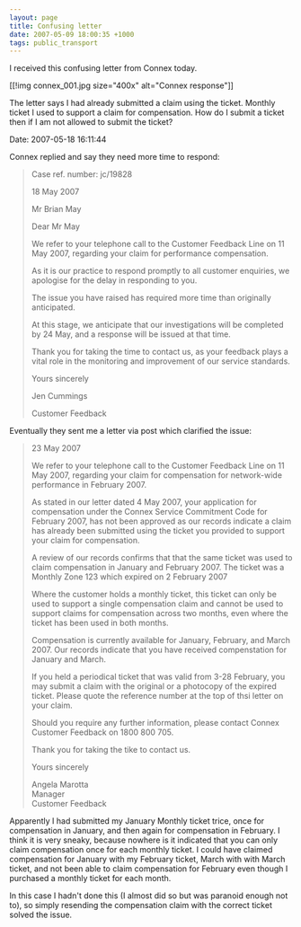 ```yaml
---
layout: page
title: Confusing letter
date: 2007-05-09 18:00:35 +1000
tags: public_transport
---
```


I received this confusing letter from Connex today.

[[!img connex_001.jpg size="400x" alt="Connex response"]]

The letter says I had already submitted a claim using the ticket.  Monthly
ticket I used to support a claim for compensation. How do I submit a
ticket then if I am not allowed to submit the ticket?

Date: 2007-05-18 16:11:44

Connex replied and say they need more time to respond:

<blockquote>
<p>Case ref. number: jc/19828</p>

<p>18 May 2007</p>

<p>Mr Brian May</p>

<p>Dear Mr May</p>

<p>We refer to your telephone call to the Customer Feedback Line on 11 May 2007, regarding your claim for performance compensation.</p>

<p>As it is our practice to respond promptly to all customer enquiries, we apologise for the delay in responding to you.</p>

<p>The issue you have raised has required more time than originally anticipated.</p>

<p>At this stage, we anticipate that our investigations will be completed by 24 May, and a response will be issued at that time.</p>

<p>Thank you for taking the time to contact us, as your feedback plays a vital role in the monitoring and improvement of our service standards.</p>

<p>Yours sincerely</p>

<p>Jen Cummings</p>

<p>Customer Feedback</p>
</blockquote>

Eventually they sent me a letter via post which clarified the issue:

<blockquote>
<p>23 May 2007</p>

<p>We refer to your telephone call to the Customer Feedback Line on 11 May 2007, regarding
your claim for compensation for network-wide performance in February 2007.</p>

<p>As stated in our letter dated 4 May 2007, your application for compensation under the
Connex Service Commitment Code for February 2007, has not been approved as our
records indicate a claim has already been submitted using the ticket you provided to
support your claim for compensation.</p>

<p>A review of our records confirms that that the same ticket was used to claim compensation
in January and February 2007. The ticket was a Monthly Zone 123 which expired on 2
February 2007</p>

<p>Where the customer holds a monthly ticket, this ticket can only be used to support a single
compensation claim and cannot be used to support claims for compensation across two
months, even where the ticket has been used in both months.</p>

<p>Compensation is currently available for January, February, and March 2007. Our records
indicate that you have received compenstation for January and March.</p>

<p>If you held a periodical ticket that was valid from 3-28 February, you may submit a claim
with the original or a photocopy of the expired ticket. Please quote the reference number
at the top of thsi letter on your claim.</p>

<p>Should you require any further information, please contact Connex Customer Feedback on
1800 800 705.

Thank you for taking the tike to contact us.</p>

<p>Yours sincerely</p>

<p>Angela Marotta<br/>
Manager<br/>
Customer Feedback</p>
</blockquote>

Apparently I had submitted my January Monthly ticket trice, once for
compensation in January, and then again for compensation in February. I think it
is very sneaky, because nowhere is it indicated that you can only claim
compensation once for each monthly ticket. I could have claimed compensation
for January with my February ticket, March with with March ticket, and not been
able to claim compensation for February even though I purchased a monthly ticket
for each month.

In this case I hadn't done this (I almost did so but was paranoid enough not
to), so simply resending the compensation claim with the correct ticket solved
the issue.
